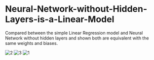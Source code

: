 # Neural-Network-without-Hidden-Layers-is-a-Linear-Model
Compared between the simple Linear Regression model and Neural Network without hidden layers and shown both are equivalent with the same weights and biases.

![2](https://user-images.githubusercontent.com/4210955/110034668-bbdd8780-7d08-11eb-8e38-2807c29f9bda.jpg)
![3](https://user-images.githubusercontent.com/4210955/110034681-bda74b00-7d08-11eb-8b1b-79fb3f24c84d.jpg)
![1](https://user-images.githubusercontent.com/4210955/110034686-bf710e80-7d08-11eb-8dfd-c487cdacc15c.png)
